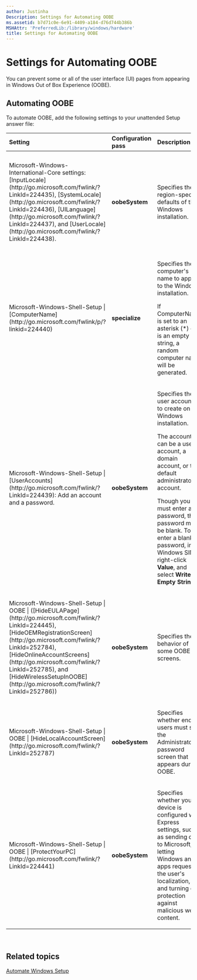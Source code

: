 ```yaml
---
author: Justinha
Description: Settings for Automating OOBE
ms.assetid: b7d71c0e-6e91-4409-a184-d76d744b386b
MSHAttr: 'PreferredLib:/library/windows/hardware'
title: Settings for Automating OOBE
---
```


# Settings for Automating OOBE


You can prevent some or all of the user interface (UI) pages from appearing in Windows Out of Box Experience (OOBE).

## <span id="Automating_OOBE"></span><span id="automating_oobe"></span><span id="AUTOMATING_OOBE"></span>Automating OOBE


To automate OOBE, add the following settings to your unattended Setup answer file:

<table>
<colgroup>
<col width="25%" />
<col width="25%" />
<col width="25%" />
<col width="25%" />
</colgroup>
<thead>
<tr class="header">
<th align="left">Setting</th>
<th align="left">Configuration pass</th>
<th align="left">Description</th>
<th align="left">Applies to</th>
</tr>
</thead>
<tbody>
<tr class="odd">
<td align="left"><p>Microsoft-Windows-International-Core settings: [InputLocale](http://go.microsoft.com/fwlink/?LinkId=224435), [SystemLocale](http://go.microsoft.com/fwlink/?LinkId=224436), [UILanguage](http://go.microsoft.com/fwlink/?LinkId=224437), and [UserLocale](http://go.microsoft.com/fwlink/?LinkId=224438).</p></td>
<td align="left"><p><strong>oobeSystem</strong></p></td>
<td align="left"><p>Specifies the region-specific defaults of the Windows installation.</p></td>
<td align="left"><p>Windows 10 for desktop editions (Home, Pro, Enterprise, and Education) and Windows Server 2016 Technical Preview </p></td>
</tr>
<tr class="even">
<td align="left"><p>Microsoft-Windows-Shell-Setup | [ComputerName](http://go.microsoft.com/fwlink/p/?linkid=224440)</p></td>
<td align="left"><p><strong>specialize</strong></p></td>
<td align="left"><p>Specifies the computer's name to apply to the Windows installation.</p>
<p>If ComputerName is set to an asterisk (*) or is an empty string, a random computer name will be generated.</p></td>
<td align="left"><p>Windows 10 for desktop editions and Windows Server 2016 Technical Preview </p></td>
</tr>
<tr class="odd">
<td align="left"><p>Microsoft-Windows-Shell-Setup | [UserAccounts](http://go.microsoft.com/fwlink/?LinkId=224439): Add an account and a password.</p></td>
<td align="left"><p><strong>oobeSystem</strong></p></td>
<td align="left"><p>Specifies the user accounts to create on the Windows installation.</p>
<p>The account can be a user account, a domain account, or the default administrator account.</p>
<p>Though you must enter a password, the password may be blank. To enter a blank password, in Windows SIM, right-click <strong>Value</strong>, and select <strong>Write Empty String</strong>.</p></td>
<td align="left"><p>Windows 10 for desktop editions and Windows Server 2016 Technical Preview </p></td>
</tr>
<tr class="even">
<td align="left"><p>Microsoft-Windows-Shell-Setup | OOBE | ([HideEULAPage](http://go.microsoft.com/fwlink/?LinkId=224445), [HideOEMRegistrationScreen](http://go.microsoft.com/fwlink/?LinkId=252784), [HideOnlineAccountScreens](http://go.microsoft.com/fwlink/?LinkId=252785), and [HideWirelessSetupInOOBE](http://go.microsoft.com/fwlink/?LinkId=252786))</p></td>
<td align="left"><p><strong>oobeSystem</strong></p></td>
<td align="left"><p>Specifies the behavior of some OOBE screens.</p></td>
<td align="left"><p>Windows 10 for desktop editions and Windows Server 2016 Technical Preview </p></td>
</tr>
<tr class="odd">
<td align="left"><p>Microsoft-Windows-Shell-Setup | OOBE | [HideLocalAccountScreen](http://go.microsoft.com/fwlink/?LinkId=252787)</p></td>
<td align="left"><p><strong>oobeSystem</strong></p></td>
<td align="left"><p>Specifies whether end users must set the Administrator password screen that appears during OOBE.</p></td>
<td align="left"><p>Windows Server 2016 Technical Preview  only</p></td>
</tr>
<tr class="even">
<td align="left"><p>Microsoft-Windows-Shell-Setup | OOBE | [ProtectYourPC](http://go.microsoft.com/fwlink/?LinkId=224441)</p></td>
<td align="left"><p><strong>oobeSystem</strong></p></td>
<td align="left"><p>Specifies whether your device is configured with Express settings, such as sending data to Microsoft, letting Windows and apps request the user's localization, and turning on protection against malicious web content.</p></td>
<td align="left"><p>Windows 10 for desktop editions and Windows Server 2016 Technical Preview </p></td>
</tr>
</tbody>
</table>

 

## <span id="related_topics"></span>Related topics


[Automate Windows Setup](automate-windows-setup.md)

 

 






